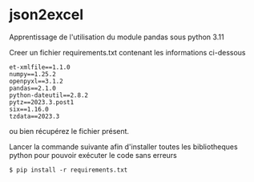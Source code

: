 # json2excel
Apprentissage de l'utilisation du module pandas sous python 3.11

Creer un fichier requirements.txt
contenant les informations ci-dessous

```
et-xmlfile==1.1.0
numpy==1.25.2
openpyxl==3.1.2
pandas==2.1.0
python-dateutil==2.8.2
pytz==2023.3.post1
six==1.16.0
tzdata==2023.3
```
ou bien récupérez le fichier présent.

Lancer la commande suivante 
afin d'installer toutes les bibliotheques python pour pouvoir exécuter le code sans erreurs

```
$ pip install -r requirements.txt
```


